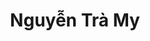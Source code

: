 ---
layout: album_gallery
resource: instagram
title: "Nguyễn Trà My"
description: "Instagram albums of Nguyễn Trà My</br>. Username: teamy_99"
active: gallery
images:
- image_path: /teamy_99/0/20230907_110434_375827435_18365250208065911_4451922668295260080_n.jpg
  gallery-folder: /gallery/teamy_99/0/
  gallery-name: 0
  gallery-date: March 2025
- image_path: /teamy_99/1/20210804_201554_233211980_1427000287658892_9000416345330767940_n.jpg
  gallery-folder: /gallery/teamy_99/1/
  gallery-name: 1
  gallery-date: March 2025
- image_path: /teamy_99/1+/20220423_083056_278904549_739535750743767_1097661134403391332_n.jpg
  gallery-folder: /gallery/teamy_99/1+/
  gallery-name: 1+
  gallery-date: March 2025
- image_path: /teamy_99/2/20230430_111623_343976315_194008900147880_889656701598944341_n.jpg
  gallery-folder: /gallery/teamy_99/2/
  gallery-name: 2
  gallery-date: March 2025
- image_path: /teamy_99/2+/20210822_191618_240291738_139318821720142_2269613601986096284_n.jpg
  gallery-folder: /gallery/teamy_99/2+/
  gallery-name: 2+
  gallery-date: March 2025
- image_path: /teamy_99/7/20231119_020725_404081713_18378272254065911_1861002564194485268_n.jpg
  gallery-folder: /gallery/teamy_99/7/
  gallery-name: 7
  gallery-date: March 2025
- image_path: /teamy_99/8/20250204_095003_476230950_18458295766065911_8111994386345091286_n.jpg
  gallery-folder: /gallery/teamy_99/8/
  gallery-name: 8
  gallery-date: March 2025
- image_path: /teamy_99/9/20240306_122027_430211948_18400012315065911_6634594285927075214_n.jpg
  gallery-folder: /gallery/teamy_99/9/
  gallery-name: 9
  gallery-date: March 2025
---